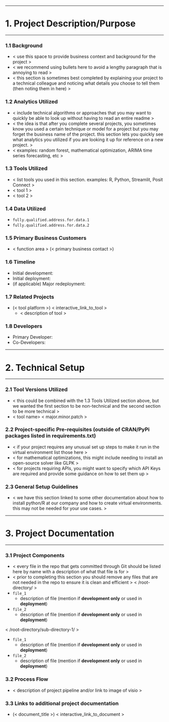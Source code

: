 ___
# 1. Project Description/Purpose
___

### 1.1 Background
* < use this space to provide business context and background for the project >
* < we recommend using bullets here to avoid a lengthy paragraph that is annoying to read >
* < this section is sometimes best completed by explaining your project to a technical colleague and noticing what details you choose to tell them (then noting them in here) >

### 1.2 Analytics Utilized
* < include technical algorithms or approaches that you may want to quickly be able to look up without having to read an entire readme >
* < the idea is that after you complete several projects, you sometimes know you used a certain technique or model for a project but you may forget the business name of the project. this section lets you quickly see what analytics you utilized if you are looking it up for reference on a new project. >
* < examples: random forest, mathematical optimization, ARIMA time series forecasting, etc >

### 1.3 Tools Utilized
* < list tools you used in this section. examples: R, Python, Streamlit, Posit Connect >
* < tool 1 >
* < tool 2 >

### 1.4 Data Utilized
* ```fully.qualified.address.for.data.1```
* ```fully.qualified.address.for.data.2```

### 1.5 Primary Business Customers
* < function area > (< primary business contact >)

### 1.6 Timeline
* Initial development: 
* Initial deployment: 
* (if applicable) Major redeployment: 

### 1.7 Related Projects
* (< tool platform >) < interactive_link_to_tool > 
    * < description of tool >

### 1.8 Developers
* Primary Developer: 
* Co-Developers: 
___
# 2. Technical Setup
___

### 2.1 Tool Versions Utilized
* < this could be combined with the 1.3 Tools Utilized section above, but we wanted the first section to be non-technical and the second section to be more technical >
* < tool name> < major.minor.patch >

### 2.2 Project-specific Pre-requisites (outside of CRAN/PyPi packages listed in requirements.txt)
* < if your project requires any unusual set up steps to make it run in the virtual environment list those here >
* < for mathematical optimizations, this might include needing to install an open-source solver like GLPK >
* < for projects requiring APIs, you might want to specify which API Keys are required and provide some guidance on how to set them up >

### 2.3 General Setup Guidelines
* < we have this section linked to some other documentation about how to install python/R at our company and how to create virtual environments. this may not be needed for your use cases. >

___
# 3. Project Documentation
___

### 3.1 Project Components
* < every file in the repo that gets committed through Git should be listed here by name with a description of what that file is for >
* < prior to completing this section you should remove any files that are not needed in the repo to ensure it is clean and efficient >
< /root-directory/ >
* ```file_1```
    * description of file (mention if __development only__ or used in __deployment__)
* ```file_2```
    * description of file (mention if __development only__ or used in __deployment__)

< /root-directory/sub-directory-1/ >
* ```file_1```
    * description of file (mention if __development only__ or used in __deployment__)
* ```file_2```
    * description of file (mention if __development only__ or used in __deployment__)

### 3.2 Process Flow
* < description of project pipeline and/or link to image of visio >

### 3.3 Links to additional project documentation
* (< document_title >) < interactive_link_to_document >

